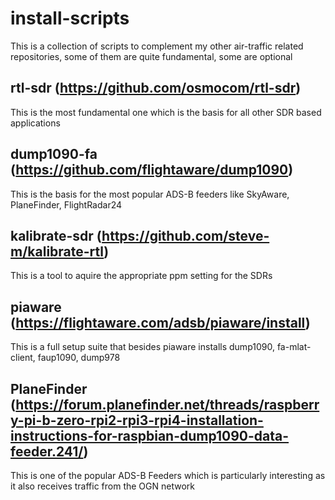 # install-scripts

This is a collection of scripts to complement my other air-traffic related repositories, some of them are quite fundamental, some are optional

## rtl-sdr (https://github.com/osmocom/rtl-sdr)

This is the most fundamental one which is the basis for all other SDR based applications

## dump1090-fa (https://github.com/flightaware/dump1090)

This is the basis for the most popular ADS-B feeders like SkyAware, PlaneFinder, FlightRadar24

## kalibrate-sdr (https://github.com/steve-m/kalibrate-rtl)

This is a tool to aquire the appropriate ppm setting for the SDRs

## piaware (https://flightaware.com/adsb/piaware/install)

This is a full setup suite that besides piaware installs dump1090, fa-mlat-client, faup1090, dump978

## PlaneFinder (https://forum.planefinder.net/threads/raspberry-pi-b-zero-rpi2-rpi3-rpi4-installation-instructions-for-raspbian-dump1090-data-feeder.241/)

This is one of the popular ADS-B Feeders which is particularly interesting as it also receives traffic from the OGN network
